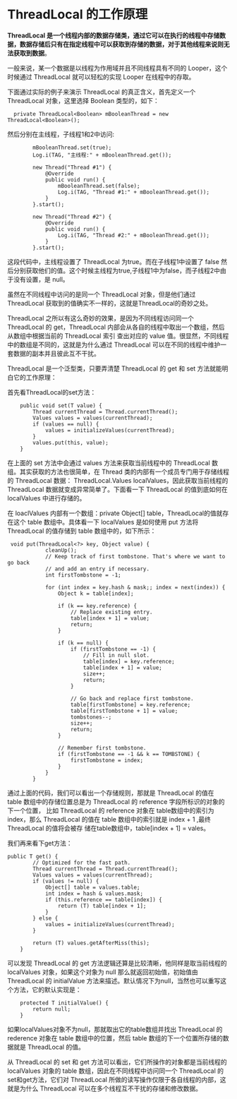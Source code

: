 # ThreadLocal 的工作原理

__ThreadLocal 是一个线程内部的数据存储类，通过它可以在执行的线程中存储数据，数据存储后只有在指定线程中可以获取到存储的数据，对于其他线程来说则无法获取到数据__。

一般来说，某一个数据是以线程为作用域并且不同线程具有不同的 Looper，这个时候通过 ThreadLocal 就可以轻松的实现 Looper 在线程中的存取。

下面通过实际的例子来演示 ThreadLocal 的真正含义，首先定义一个 ThreadLocal 对象，这里选择 Boolean 类型的，如下：

```
  private ThreadLocal<Boolean> mBooleanThread = new ThreadLocal<Boolean>();

```

然后分别在主线程，子线程1和2中访问:

```
        mBooleanThread.set(true);
        Log.i(TAG, "主线程:" + mBooleanThread.get());

        new Thread("Thread #1") {
            @Override
            public void run() {
                mBooleanThread.set(false);
                Log.i(TAG, "Thread #1:" + mBooleanThread.get());
            }
        }.start();

        new Thread("Thread #2") {
            @Override
            public void run() {
                Log.i(TAG, "Thread #2:" + mBooleanThread.get());
            }
        }.start();
```


这段代码中，主线程设置了 ThreadLocal 为true。而在子线程1中设置了 false 然后分别获取他们的值。这个时候主线程为true,子线程1中为false，而子线程2中由于没有设置，是 null。

虽然在不同线程中访问的是同一个 ThreadLocal 对象，但是他们通过 ThreadLocal 获取到的值确实不一样的，这就是ThreadLocal的奇妙之处。


ThreadLocal 之所以有这么奇妙的效果，是因为不同线程访问同一个 ThreadLocal 的 get，ThreadLocal 内部会从各自的线程中取出一个数组，然后从数组中根据当前的 ThreadLocal 索引
查出对应的 value 值。很显然，不同线程中的数组是不同的，这就是为什么通过 ThreadLocal 可以在不同的线程中维护一套数据的副本并且彼此互不干扰。

ThreadLocal 是一个泛型类，只要弄清楚 ThreadLocal 的 get 和 set 方法就能明白它的工作原理：

首先看ThreadLocal的set方法：

```
    public void set(T value) {
        Thread currentThread = Thread.currentThread();
        Values values = values(currentThread);
        if (values == null) {
            values = initializeValues(currentThread);
        }
        values.put(this, value);
    }
```

在上面的 set 方法中会通过 values 方法来获取当前线程中的 ThreadLocal 数组。其实获取的方法也很简单，在 Thread 类的内部有一个成员专门用于存储线程的 ThreadLocal 数据：
ThreadLocal.Values localValues，因此获取当前线程的 ThreadLocal 数据就变成异常简单了。下面看一下 ThreadLocal 的值到底如何在 localValues 中进行存储的。

在 loaclValues 内部有一个数组：private Object[] table，ThreadLocal的值就存在这个 table 数组中。具体看一下 localValues 是如何使用 put 方法将 
ThreadLocal 的值存储到 table 数组中的，如下所示：

```
 void put(ThreadLocal<?> key, Object value) {
            cleanUp();
            // Keep track of first tombstone. That's where we want to go back
            // and add an entry if necessary.
            int firstTombstone = -1;

            for (int index = key.hash & mask;; index = next(index)) {
                Object k = table[index];

                if (k == key.reference) {
                    // Replace existing entry.
                    table[index + 1] = value;
                    return;
                }

                if (k == null) {
                    if (firstTombstone == -1) {
                        // Fill in null slot.
                        table[index] = key.reference;
                        table[index + 1] = value;
                        size++;
                        return;
                    }

                    // Go back and replace first tombstone.
                    table[firstTombstone] = key.reference;
                    table[firstTombstone + 1] = value;
                    tombstones--;
                    size++;
                    return;
                }

                // Remember first tombstone.
                if (firstTombstone == -1 && k == TOMBSTONE) {
                    firstTombstone = index;
                }
            }
        }
```

通过上面的代码，我们可以看出一个存储规则，那就是 ThreadLocal 的值在 table 数组中的存储位置总是为 ThreadLocal 的 reference 字段所标识的对象的下一个位置，
比如 ThreadLocal 的 reference 对象在 table数组中的索引为index，那么 ThreadLocal 的值在 table 数组中的索引就是 index + 1 ,最终 ThreadLocal 的值将会被存
储在table数组中，table[index + 1] = vales。

我们再来看下get方法：

```
public T get() {
        // Optimized for the fast path.
        Thread currentThread = Thread.currentThread();
        Values values = values(currentThread);
        if (values != null) {
            Object[] table = values.table;
            int index = hash & values.mask;
            if (this.reference == table[index]) {
                return (T) table[index + 1];
            }
        } else {
            values = initializeValues(currentThread);
        }

        return (T) values.getAfterMiss(this);
    }
```

可以发现 ThreadLocal 的 get 方法逻辑还算是比较清晰，他同样是取当前线程的 localValues 对象，如果这个对象为 null 那么就返回初始值，初始值由 ThreadLocal 的 initialValue 
方法来描述。默认情况下为null，当然也可以重写这个方法，它的默认实现是：

```
    protected T initialValue() {
        return null;
    }

```

如果localValues对象不为null，那就取出它的table数组并找出 ThreadLocal 的 rederence 对象在 table 数组中的位置，然后 table 数组的下一个位置所存储的数据就是 ThreadLocal 的值。

从 ThreadLocal 的 set 和 get 方法可以看出，它们所操作的对象都是当前线程的 localValues 对象的 table 数组，因此在不同线程中访问同一个 ThreadLocal 的set和get方法，它们对 
ThreadLocal 所做的读写操作仅限于各自线程的内部，这就是为什么 ThreadLocal 可以在多个线程互不干扰的存储和修改数据。
